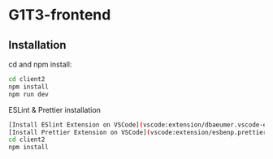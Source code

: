 # G1T3-frontend

## Installation

cd and npm install:

```bash
cd client2
npm install
npm run dev
```

ESLint & Prettier installation

```bash
[Install ESlint Extension on VSCode](vscode:extension/dbaeumer.vscode-eslint)
[Install Prettier Extension on VSCode](vscode:extension/esbenp.prettier-vscode)
cd client2
npm install
```
